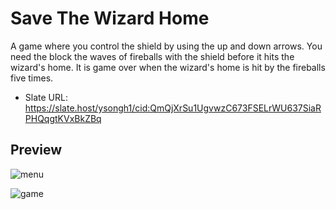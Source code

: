# Save The Wizard Home
A game where you control the shield by using the up and down arrows. You need the block the waves of fireballs with the shield before it hits the wizard's home. It is game over when the wizard's home is hit by the fireballs five times.

- Slate URL: https://slate.host/ysongh1/cid:QmQjXrSu1UgvwzC673FSELrWU637SiaRPHQqgtKVxBkZBq

## Preview
![menu](https://res.cloudinary.com/ysongit/image/upload/v1596951161/project/Screen_Shot_2020-08-09_at_1.30.14_AM_csdktj.png "Menu")

![game](https://res.cloudinary.com/ysongit/image/upload/v1596951199/project/Screen_Shot_2020-08-09_at_1.31.43_AM_pwkrre.png "Game")
